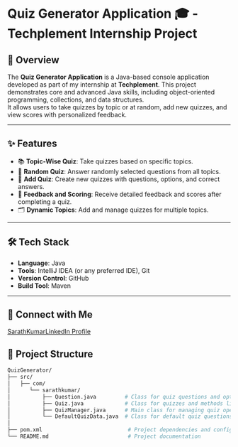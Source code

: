 # Quiz Generator Application 🎓 - Techplement Internship Project  

## 🚀 Overview  
The **Quiz Generator Application** is a Java-based console application developed as part of my internship at **Techplement**. This project demonstrates core and advanced Java skills, including object-oriented programming, collections, and data structures.  
It allows users to take quizzes by topic or at random, add new quizzes, and view scores with personalized feedback.

---

## ✨ Features  
- 📚 **Topic-Wise Quiz**: Take quizzes based on specific topics.  
- 🎲 **Random Quiz**: Answer randomly selected questions from all topics.  
- 📝 **Add Quiz**: Create new quizzes with questions, options, and correct answers.  
- 💬 **Feedback and Scoring**: Receive detailed feedback and scores after completing a quiz.  
- 🗂️ **Dynamic Topics**: Add and manage quizzes for multiple topics.  

---

## 🛠️ Tech Stack  
- **Language**: Java  
- **Tools**: IntelliJ IDEA (or any preferred IDE), Git  
- **Version Control**: GitHub  
- **Build Tool**: Maven  

---

## 📱 Connect with Me  
[SarathKumarLinkedIn Profile](https://www.linkedin.com/in/sarathkumar-t/)


## 📁 Project Structure

```bash
QuizGenerator/
├── src/
│   ├── com/
│      └── sarathkumar/
│          ├── Question.java         # Class for quiz questions and options
│          ├── Quiz.java             # Class for quizzes and methods like addQuestions
│          ├── QuizManager.java      # Main class for managing quiz operations
│          └── DefaultQuizData.java  # Class for default quiz questions
│   
├── pom.xml                           # Project dependencies and configuration
└── README.md                         # Project documentation
